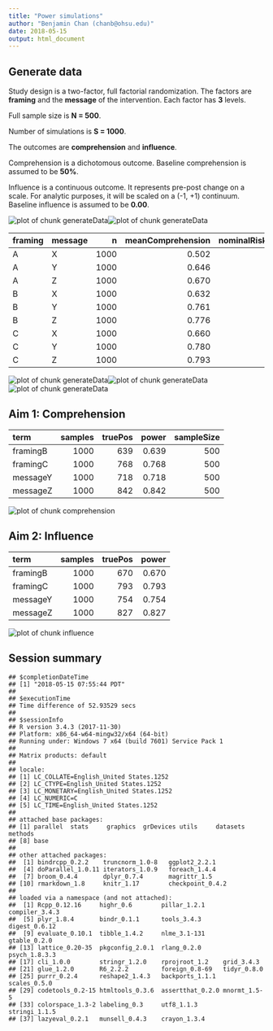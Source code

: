 ```yaml
---
title: "Power simulations"
author: "Benjamin Chan (chanb@ohsu.edu)"
date: 2018-05-15
output: html_document
---
```




## Generate data



Study design is a two-factor, full factorial randomization.
The factors are **framing** and the **message** of the intervention.
Each factor has **3** levels.

Full sample size is **N = 500**.

Number of simulations is **S = 1000**.

The outcomes are **comprehension** and **influence**.



Comprehension is a dichotomous outcome.
Baseline comprehension is assumed to be **50%**.

Influence is a continuous outcome.
It represents pre-post change on a scale.
For analytic purposes, it will be scaled on a (-1, +1) continuum.
Baseline influence is assumed to be **0.00**.

![plot of chunk generateData](../figures/generateData-1.png)![plot of chunk generateData](../figures/generateData-2.png)

|framing |message |    n| meanComprehension| nominalRiskRatio| nominalRiskDiff| meanInfluence| meanSD| meanCV| nominalEffectSize|
|:-------|:-------|----:|-----------------:|----------------:|---------------:|-------------:|------:|------:|-----------------:|
|A       |X       | 1000|             0.502|            1.000|           0.000|        -0.002|  0.536| 21.449|              0.00|
|A       |Y       | 1000|             0.646|            1.291|           0.146|         0.155|  0.528|  4.422|              0.54|
|A       |Z       | 1000|             0.670|            1.336|           0.169|         0.178|  0.522|  3.347|              0.62|
|B       |X       | 1000|             0.632|            1.268|           0.134|         0.147|  0.527|  2.631|              0.50|
|B       |Y       | 1000|             0.761|            1.519|           0.260|         0.286|  0.498|  1.871|              1.04|
|B       |Z       | 1000|             0.776|            1.555|           0.277|         0.305|  0.491|  1.740|              1.12|
|C       |X       | 1000|             0.660|            1.314|           0.158|         0.165|  0.526|  4.919|              0.58|
|C       |Y       | 1000|             0.780|            1.555|           0.278|         0.309|  0.491|  1.693|              1.12|
|C       |Z       | 1000|             0.793|            1.588|           0.294|         0.324|  0.484|  1.595|              1.20|

![plot of chunk generateData](../figures/generateData-3.png)![plot of chunk generateData](../figures/generateData-4.png)![plot of chunk generateData](../figures/generateData-5.png)

## Aim 1: Comprehension


|term     | samples| truePos| power| sampleSize|
|:--------|-------:|-------:|-----:|----------:|
|framingB |    1000|     639| 0.639|        500|
|framingC |    1000|     768| 0.768|        500|
|messageY |    1000|     718| 0.718|        500|
|messageZ |    1000|     842| 0.842|        500|

![plot of chunk comprehension](../figures/comprehension-1.png)


## Aim 2: Influence


|term     | samples| truePos| power|
|:--------|-------:|-------:|-----:|
|framingB |    1000|     670| 0.670|
|framingC |    1000|     793| 0.793|
|messageY |    1000|     754| 0.754|
|messageZ |    1000|     827| 0.827|

![plot of chunk influence](../figures/influence-1.png)


## Session summary


```
## $completionDateTime
## [1] "2018-05-15 07:55:44 PDT"
## 
## $executionTime
## Time difference of 52.93529 secs
## 
## $sessionInfo
## R version 3.4.3 (2017-11-30)
## Platform: x86_64-w64-mingw32/x64 (64-bit)
## Running under: Windows 7 x64 (build 7601) Service Pack 1
## 
## Matrix products: default
## 
## locale:
## [1] LC_COLLATE=English_United States.1252 
## [2] LC_CTYPE=English_United States.1252   
## [3] LC_MONETARY=English_United States.1252
## [4] LC_NUMERIC=C                          
## [5] LC_TIME=English_United States.1252    
## 
## attached base packages:
## [1] parallel  stats     graphics  grDevices utils     datasets  methods  
## [8] base     
## 
## other attached packages:
##  [1] bindrcpp_0.2.2    truncnorm_1.0-8   ggplot2_2.2.1    
##  [4] doParallel_1.0.11 iterators_1.0.9   foreach_1.4.4    
##  [7] broom_0.4.4       dplyr_0.7.4       magrittr_1.5     
## [10] rmarkdown_1.8     knitr_1.17        checkpoint_0.4.2 
## 
## loaded via a namespace (and not attached):
##  [1] Rcpp_0.12.16     highr_0.6        pillar_1.2.1     compiler_3.4.3  
##  [5] plyr_1.8.4       bindr_0.1.1      tools_3.4.3      digest_0.6.12   
##  [9] evaluate_0.10.1  tibble_1.4.2     nlme_3.1-131     gtable_0.2.0    
## [13] lattice_0.20-35  pkgconfig_2.0.1  rlang_0.2.0      psych_1.8.3.3   
## [17] cli_1.0.0        stringr_1.2.0    rprojroot_1.2    grid_3.4.3      
## [21] glue_1.2.0       R6_2.2.2         foreign_0.8-69   tidyr_0.8.0     
## [25] purrr_0.2.4      reshape2_1.4.3   backports_1.1.1  scales_0.5.0    
## [29] codetools_0.2-15 htmltools_0.3.6  assertthat_0.2.0 mnormt_1.5-5    
## [33] colorspace_1.3-2 labeling_0.3     utf8_1.1.3       stringi_1.1.5   
## [37] lazyeval_0.2.1   munsell_0.4.3    crayon_1.3.4
```
